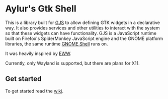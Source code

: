 # Aylur's Gtk Shell

This is a library built for [GJS](https://gitlab.gnome.org/GNOME/gjs) to allow defining GTK widgets in a declarative way. It also provides services and other utilities to interact with the system so that these widgets can have functionality.
GJS is a JavaScript runtime built on Firefox's SpiderMonkey JavaScript engine and the GNOME platform libraries, the same runtime [GNOME Shell](https://gitlab.gnome.org/GNOME/gnome-shell) runs on. 

It was heavily inspired by [EWW](https://github.com/elkowar/eww).

Currently, only Wayland is supported, but there are plans for X11.

## Get started

To get started read the [wiki](https://github.com/Aylur/ags/wiki).
